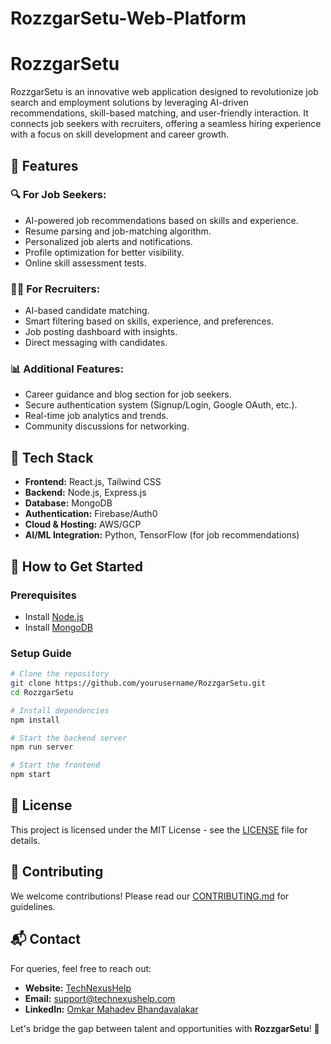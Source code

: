 # RozzgarSetu-Web-Platform

# RozzgarSetu

RozzgarSetu is an innovative web application designed to revolutionize job search and employment solutions by leveraging AI-driven recommendations, skill-based matching, and user-friendly interaction. It connects job seekers with recruiters, offering a seamless hiring experience with a focus on skill development and career growth.

## 🚀 Features

### 🔍 **For Job Seekers:**
- AI-powered job recommendations based on skills and experience.
- Resume parsing and job-matching algorithm.
- Personalized job alerts and notifications.
- Profile optimization for better visibility.
- Online skill assessment tests.

### 👨‍💼 **For Recruiters:**
- AI-based candidate matching.
- Smart filtering based on skills, experience, and preferences.
- Job posting dashboard with insights.
- Direct messaging with candidates.

### 📊 **Additional Features:**
- Career guidance and blog section for job seekers.
- Secure authentication system (Signup/Login, Google OAuth, etc.).
- Real-time job analytics and trends.
- Community discussions for networking.

## 📌 Tech Stack
- **Frontend:** React.js, Tailwind CSS
- **Backend:** Node.js, Express.js
- **Database:** MongoDB
- **Authentication:** Firebase/Auth0
- **Cloud & Hosting:** AWS/GCP
- **AI/ML Integration:** Python, TensorFlow (for job recommendations)

## 🎯 How to Get Started

### Prerequisites
- Install [Node.js](https://nodejs.org/)
- Install [MongoDB](https://www.mongodb.com/)

### Setup Guide
```sh
# Clone the repository
git clone https://github.com/yourusername/RozzgarSetu.git
cd RozzgarSetu

# Install dependencies
npm install

# Start the backend server
npm run server

# Start the frontend
npm start
```

## 📜 License
This project is licensed under the MIT License - see the [LICENSE](LICENSE) file for details.

## 🤝 Contributing
We welcome contributions! Please read our [CONTRIBUTING.md](CONTRIBUTING.md) for guidelines.

## 📬 Contact
For queries, feel free to reach out:
- **Website:** [TechNexusHelp](https://technexushelp.com)
- **Email:** support@technexushelp.com
- **LinkedIn:** [Omkar Mahadev Bhandavalakar](https://www.linkedin.com/in/yourprofile)

Let's bridge the gap between talent and opportunities with **RozzgarSetu**! 🚀
